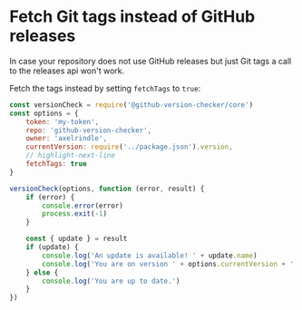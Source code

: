 # Fetch Git tags instead of GitHub releases

In case your repository does not use GitHub releases but just Git tags a call to the
releases api won't work.

Fetch the tags instead by setting `fetchTags` to `true`:

```js showLineNumbers title="src/util/version-check.js"
const versionCheck = require('@github-version-checker/core')
const options = {
    token: 'my-token',
    repo: 'github-version-checker',
    owner: 'axelrindle',
    currentVersion: require('../package.json').version,
    // highlight-next-line
    fetchTags: true
}

versionCheck(options, function (error, result) {
    if (error) {
        console.error(error)
        process.exit(-1)
    }

    const { update } = result
    if (update) {
        console.log('An update is available! ' + update.name)
        console.log('You are on version ' + options.currentVersion + '!')
    } else {
        console.log('You are up to date.')
    }
})
```
